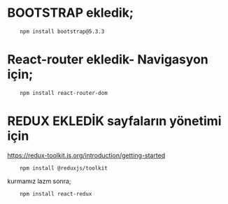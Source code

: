# BOOTSTRAP ekledik;

```bash
    npm install bootstrap@5.3.3
```
# React-router ekledik- Navigasyon için;
```bash
    npm install react-router-dom
```

# REDUX EKLEDİK sayfaların yönetimi için
https://redux-toolkit.js.org/introduction/getting-started

```bash
    npm install @reduxjs/toolkit
```
kurmamız lazm
sonra;

```bash
    npm install react-redux
```